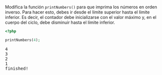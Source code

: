 Modifica la función `printNumbers()` para que imprima los números en orden inverso. Para hacer esto, debes ir desde el límite superior hasta el límite inferior. Es decir, el contador debe inicializarse con el valor máximo y, en el cuerpo del ciclo, debe disminuir hasta el límite inferior.


```php
<?php

printNumbers(4);
```

<pre class='hexlet-basics-output'>
4
3
2
1
finished!
</pre>
